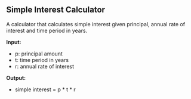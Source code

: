 ## Simple Interest Calculator

A calculator that calculates simple interest given principal, annual rate of interest and time period in years.

**Input:**
- p: principal amount
- t: time period in years
- r: annual rate of interest

**Output:**
- simple interest = p * t * r
